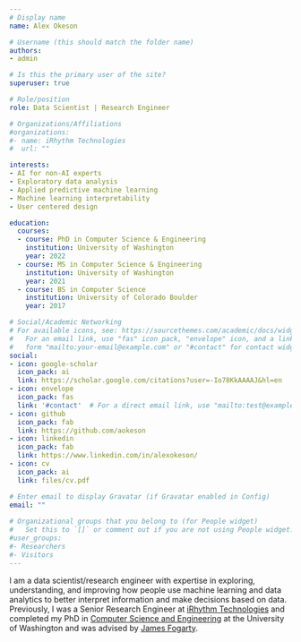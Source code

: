 ```yaml
---
# Display name
name: Alex Okeson

# Username (this should match the folder name)
authors:
- admin

# Is this the primary user of the site?
superuser: true

# Role/position
role: Data Scientist | Research Engineer

# Organizations/Affiliations
#organizations:
#- name: iRhythm Technologies
#  url: ""

interests:
- AI for non-AI experts
- Exploratory data analysis
- Applied predictive machine learning
- Machine learning interpretability
- User centered design

education:
  courses:
  - course: PhD in Computer Science & Engineering
    institution: University of Washington
    year: 2022
  - course: MS in Computer Science & Engineering
    institution: University of Washington
    year: 2021
  - course: BS in Computer Science
    institution: University of Colorado Boulder
    year: 2017

# Social/Academic Networking
# For available icons, see: https://sourcethemes.com/academic/docs/widgets/#icons
#   For an email link, use "fas" icon pack, "envelope" icon, and a link in the
#   form "mailto:your-email@example.com" or "#contact" for contact widget.
social:
- icon: google-scholar
  icon_pack: ai
  link: https://scholar.google.com/citations?user=-Io78KkAAAAJ&hl=en
- icon: envelope
  icon_pack: fas
  link: '#contact'  # For a direct email link, use "mailto:test@example.org".
- icon: github
  icon_pack: fab
  link: https://github.com/aokeson
- icon: linkedin
  icon_pack: fab
  link: https://www.linkedin.com/in/alexokeson/
- icon: cv
  icon_pack: ai
  link: files/cv.pdf

# Enter email to display Gravatar (if Gravatar enabled in Config)
email: ""
  
# Organizational groups that you belong to (for People widget)
#   Set this to `[]` or comment out if you are not using People widget.  
#user_groups:
#- Researchers
#- Visitors
---
```


I am a data scientist/research engineer with expertise in exploring, understanding, and improving how people use machine learning and data analytics to better interpret information and make decisions based on data. Previously, I was a Senior Research Engineer at [iRhythm Technologies](https://www.irhythmtech.com/) and completed my PhD in [Computer Science and Engineering](https://www.cs.washington.edu/) at the University of Washington and was advised by [James Fogarty](https://homes.cs.washington.edu/~jfogarty/).



